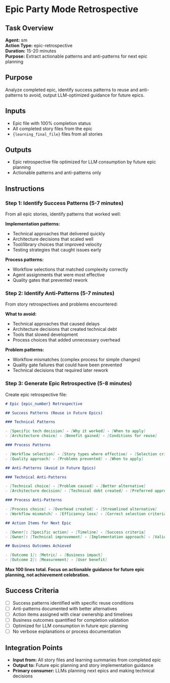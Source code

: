 # Epic Party Mode Retrospective

## Task Overview

**Agent:** sm  
**Action Type:** epic-retrospective  
**Duration:** 15-20 minutes  
**Purpose:** Extract actionable patterns and anti-patterns for next epic planning

## Purpose

Analyze completed epic, identify success patterns to reuse and anti-patterns to avoid, output LLM-optimized guidance for future epics.

## Inputs

- Epic file with 100% completion status
- All completed story files from the epic
- `{learning_final_file}` files from all stories

## Outputs

- Epic retrospective file optimized for LLM consumption by future epic planning
- Actionable patterns and anti-patterns only

## Instructions

### Step 1: Identify Success Patterns (5-7 minutes)

From all epic stories, identify patterns that worked well:

**Implementation patterns:**

- Technical approaches that delivered quickly
- Architecture decisions that scaled well
- Tool/library choices that improved velocity
- Testing strategies that caught issues early

**Process patterns:**

- Workflow selections that matched complexity correctly
- Agent assignments that were most effective
- Quality gates that prevented rework

### Step 2: Identify Anti-Patterns (5-7 minutes)

From story retrospectives and problems encountered:

**What to avoid:**

- Technical approaches that caused delays
- Architecture decisions that created technical debt
- Tools that slowed development
- Process choices that added unnecessary overhead

**Problem patterns:**

- Workflow mismatches (complex process for simple changes)
- Quality gate failures that could have been prevented
- Technical decisions that required later rework

### Step 3: Generate Epic Retrospective (5-8 minutes)

Create epic retrospective file:

```markdown
# Epic {epic_number} Retrospective

## Success Patterns (Reuse in Future Epics)

### Technical Patterns

- [Specific tech decision] - [Why it worked] - [When to apply]
- [Architecture choice] - [Benefit gained] - [Conditions for reuse]

### Process Patterns

- [Workflow selection] - [Story types where effective] - [Selection criteria]
- [Quality approach] - [Problems prevented] - [When to apply]

## Anti-Patterns (Avoid in Future Epics)

### Technical Anti-Patterns

- [Technical choice] - [Problem caused] - [Better alternative]
- [Architecture decision] - [Technical debt created] - [Preferred approach]

### Process Anti-Patterns

- [Process choice] - [Overhead created] - [Streamlined alternative]
- [Workflow mismatch] - [Efficiency loss] - [Correct selection criteria]

## Action Items for Next Epic

- [Owner]: [Specific action] - [Timeline] - [Success criteria]
- [Owner]: [Technical improvement] - [Implementation approach] - [Validation]

## Business Outcomes Achieved

- [Outcome 1]: [Metric] - [Business impact]
- [Outcome 2]: [Measurement] - [User benefit]
```

**Max 100 lines total. Focus on actionable guidance for future epic planning, not achievement celebration.**

## Success Criteria

- [ ] Success patterns identified with specific reuse conditions
- [ ] Anti-patterns documented with better alternatives
- [ ] Action items assigned with clear ownership and timelines
- [ ] Business outcomes quantified for completion validation
- [ ] Optimized for LLM consumption in future epic planning
- [ ] No verbose explanations or process documentation

## Integration Points

- **Input from:** All story files and learning summaries from completed epic
- **Output to:** Future epic planning and story implementation guidance
- **Primary consumer:** LLMs planning next epics and making technical decisions
